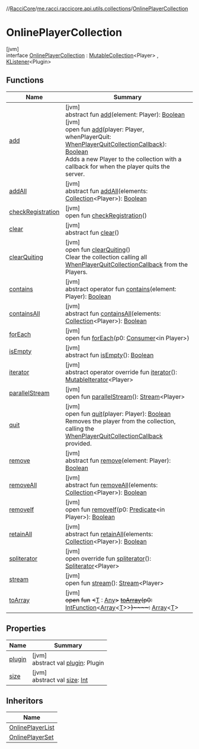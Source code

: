 //[RacciCore](../../../index.md)/[me.racci.raccicore.api.utils.collections](../index.md)/[OnlinePlayerCollection](index.md)

# OnlinePlayerCollection

[jvm]\
interface [OnlinePlayerCollection](index.md) : [MutableCollection](https://kotlinlang.org/api/latest/jvm/stdlib/kotlin.collections/-mutable-collection/index.html)&lt;Player&gt; , [KListener](../../me.racci.raccicore.api.utils.extensions/-k-listener/index.md)&lt;Plugin&gt;

## Functions

| Name | Summary |
|---|---|
| [add](index.md#-1363033720%2FFunctions%2F-1216412040) | [jvm]<br>abstract fun [add](index.md#-1363033720%2FFunctions%2F-1216412040)(element: Player): [Boolean](https://kotlinlang.org/api/latest/jvm/stdlib/kotlin/-boolean/index.html)<br>[jvm]<br>open fun [add](add.md)(player: Player, whenPlayerQuit: [WhenPlayerQuitCollectionCallback](../index.md#770480590%2FClasslikes%2F-1216412040)): [Boolean](https://kotlinlang.org/api/latest/jvm/stdlib/kotlin/-boolean/index.html)<br>Adds a new Player to the collection with a callback for when the player quits the server. |
| [addAll](index.md#1674017175%2FFunctions%2F-1216412040) | [jvm]<br>abstract fun [addAll](index.md#1674017175%2FFunctions%2F-1216412040)(elements: [Collection](https://kotlinlang.org/api/latest/jvm/stdlib/kotlin.collections/-collection/index.html)&lt;Player&gt;): [Boolean](https://kotlinlang.org/api/latest/jvm/stdlib/kotlin/-boolean/index.html) |
| [checkRegistration](check-registration.md) | [jvm]<br>open fun [checkRegistration](check-registration.md)() |
| [clear](index.md#1405312578%2FFunctions%2F-1216412040) | [jvm]<br>abstract fun [clear](index.md#1405312578%2FFunctions%2F-1216412040)() |
| [clearQuiting](clear-quiting.md) | [jvm]<br>open fun [clearQuiting](clear-quiting.md)()<br>Clear the collection calling all [WhenPlayerQuitCollectionCallback](../index.md#770480590%2FClasslikes%2F-1216412040) from the Players. |
| [contains](index.md#-1747698034%2FFunctions%2F-1216412040) | [jvm]<br>abstract operator fun [contains](index.md#-1747698034%2FFunctions%2F-1216412040)(element: Player): [Boolean](https://kotlinlang.org/api/latest/jvm/stdlib/kotlin/-boolean/index.html) |
| [containsAll](index.md#-955304675%2FFunctions%2F-1216412040) | [jvm]<br>abstract fun [containsAll](index.md#-955304675%2FFunctions%2F-1216412040)(elements: [Collection](https://kotlinlang.org/api/latest/jvm/stdlib/kotlin.collections/-collection/index.html)&lt;Player&gt;): [Boolean](https://kotlinlang.org/api/latest/jvm/stdlib/kotlin/-boolean/index.html) |
| [forEach](index.md#-1461011823%2FFunctions%2F-1216412040) | [jvm]<br>open fun [forEach](index.md#-1461011823%2FFunctions%2F-1216412040)(p0: [Consumer](https://docs.oracle.com/javase/8/docs/api/java/util/function/Consumer.html)&lt;in Player&gt;) |
| [isEmpty](index.md#-719293276%2FFunctions%2F-1216412040) | [jvm]<br>abstract fun [isEmpty](index.md#-719293276%2FFunctions%2F-1216412040)(): [Boolean](https://kotlinlang.org/api/latest/jvm/stdlib/kotlin/-boolean/index.html) |
| [iterator](index.md#1177836957%2FFunctions%2F-1216412040) | [jvm]<br>abstract operator override fun [iterator](index.md#1177836957%2FFunctions%2F-1216412040)(): [MutableIterator](https://kotlinlang.org/api/latest/jvm/stdlib/kotlin.collections/-mutable-iterator/index.html)&lt;Player&gt; |
| [parallelStream](index.md#-1592339412%2FFunctions%2F-1216412040) | [jvm]<br>open fun [parallelStream](index.md#-1592339412%2FFunctions%2F-1216412040)(): [Stream](https://docs.oracle.com/javase/8/docs/api/java/util/stream/Stream.html)&lt;Player&gt; |
| [quit](quit.md) | [jvm]<br>open fun [quit](quit.md)(player: Player): [Boolean](https://kotlinlang.org/api/latest/jvm/stdlib/kotlin/-boolean/index.html)<br>Removes the player from the collection, calling the [WhenPlayerQuitCollectionCallback](../index.md#770480590%2FClasslikes%2F-1216412040) provided. |
| [remove](index.md#-1832428191%2FFunctions%2F-1216412040) | [jvm]<br>abstract fun [remove](index.md#-1832428191%2FFunctions%2F-1216412040)(element: Player): [Boolean](https://kotlinlang.org/api/latest/jvm/stdlib/kotlin/-boolean/index.html) |
| [removeAll](index.md#1885396784%2FFunctions%2F-1216412040) | [jvm]<br>abstract fun [removeAll](index.md#1885396784%2FFunctions%2F-1216412040)(elements: [Collection](https://kotlinlang.org/api/latest/jvm/stdlib/kotlin.collections/-collection/index.html)&lt;Player&gt;): [Boolean](https://kotlinlang.org/api/latest/jvm/stdlib/kotlin/-boolean/index.html) |
| [removeIf](index.md#-1875219347%2FFunctions%2F-1216412040) | [jvm]<br>open fun [removeIf](index.md#-1875219347%2FFunctions%2F-1216412040)(p0: [Predicate](https://docs.oracle.com/javase/8/docs/api/java/util/function/Predicate.html)&lt;in Player&gt;): [Boolean](https://kotlinlang.org/api/latest/jvm/stdlib/kotlin/-boolean/index.html) |
| [retainAll](index.md#-667323121%2FFunctions%2F-1216412040) | [jvm]<br>abstract fun [retainAll](index.md#-667323121%2FFunctions%2F-1216412040)(elements: [Collection](https://kotlinlang.org/api/latest/jvm/stdlib/kotlin.collections/-collection/index.html)&lt;Player&gt;): [Boolean](https://kotlinlang.org/api/latest/jvm/stdlib/kotlin/-boolean/index.html) |
| [spliterator](index.md#1956926474%2FFunctions%2F-1216412040) | [jvm]<br>open override fun [spliterator](index.md#1956926474%2FFunctions%2F-1216412040)(): [Spliterator](https://docs.oracle.com/javase/8/docs/api/java/util/Spliterator.html)&lt;Player&gt; |
| [stream](index.md#135225651%2FFunctions%2F-1216412040) | [jvm]<br>open fun [stream](index.md#135225651%2FFunctions%2F-1216412040)(): [Stream](https://docs.oracle.com/javase/8/docs/api/java/util/stream/Stream.html)&lt;Player&gt; |
| [toArray](index.md#-1215154575%2FFunctions%2F-1216412040) | [jvm]<br>~~open~~ ~~fun~~ ~~&lt;~~[T](index.md#-1215154575%2FFunctions%2F-1216412040) : [Any](https://kotlinlang.org/api/latest/jvm/stdlib/kotlin/-any/index.html)~~&gt;~~ [~~toArray~~](index.md#-1215154575%2FFunctions%2F-1216412040)~~(~~~~p0~~~~:~~ [IntFunction](https://docs.oracle.com/javase/8/docs/api/java/util/function/IntFunction.html)&lt;[Array](https://kotlinlang.org/api/latest/jvm/stdlib/kotlin/-array/index.html)&lt;[T](index.md#-1215154575%2FFunctions%2F-1216412040)&gt;&gt;~~)~~~~:~~ [Array](https://kotlinlang.org/api/latest/jvm/stdlib/kotlin/-array/index.html)&lt;[T](index.md#-1215154575%2FFunctions%2F-1216412040)&gt; |

## Properties

| Name | Summary |
|---|---|
| [plugin](../../me.racci.raccicore.api.utils.extensions/-with-plugin/plugin.md) | [jvm]<br>abstract val [plugin](../../me.racci.raccicore.api.utils.extensions/-with-plugin/plugin.md): Plugin |
| [size](index.md#-113084078%2FProperties%2F-1216412040) | [jvm]<br>abstract val [size](index.md#-113084078%2FProperties%2F-1216412040): [Int](https://kotlinlang.org/api/latest/jvm/stdlib/kotlin/-int/index.html) |

## Inheritors

| Name |
|---|
| [OnlinePlayerList](../-online-player-list/index.md) |
| [OnlinePlayerSet](../-online-player-set/index.md) |
